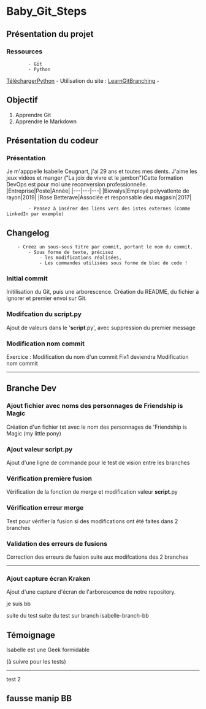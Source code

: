 # Baby_Git_Steps

## Présentation du projet

### Ressources

            - Git
            - Python
  [TéléchargerPython](https://www.python.org/)
            - Utilisation du site :
  [LearnGitBranching](https://learngitbranching.js.org/?locale=fr_FR)
            -  

## Objectif

1. Apprendre Git
2. Apprendre le Markdown

## Présentation du codeur

### Présentation

Je m'apppelle Isabelle Ceugnart, j'ai 29 ans et toutes mes dents. J'aime les jeux vidéos et manger ("La joix de vivre et le jambon")Cette formation DevOps est pour moi une reconversion professionnelle.
|Entreprise|Poste|Année|
|---|---|---|
|Biovalys|Employé polyvatlente de rayon|2019|
|Rose Betterave|Associée et responsable deu magasin|2017|

            - Pensez à insérer des liens vers des istes externes (comme LinkedIn par exemple)

## Changelog

        - Créez un sous-sous titre par commit, portant le nom du commit.
            - Sous forme de texte, précisez
                - les modifications réalisées,
                - Les commandes utilisées sous forme de bloc de code !

### Initial commit

Initilisation du Git, puis une arborescence. Création du README, du fichier à ignorer et premier envoi sur Git.

### Modifcation du __script__.py

Ajout de valeurs dans le '__script__.py', avec suppression du premier message

### Modification nom commit

Exercice : Modification du nom d'un commit Fix1 deviendra Modification nom commit

---

## Branche Dev

### Ajout fichier avec noms des personnages de Friendship is Magic

Création d'un fichier txt avec le nom des personnages de 'Friendship is Magic (my little pony)

### Ajout valeur __script__.py

Ajout d'une ligne de commande pour le test de vision entre les branches

### Vérification première fusion

Vérification de la fonction de merge et modification valeur __script__.py

### Vérification erreur merge

Test pour vérifier la fusion si des modifications ont été faites dans 2 branches

### Validation des erreurs de fusions

Correction des erreurs de fusion suite aux modifcations des 2 branches

---

### Ajout capture écran Kraken

Ajout d'une capture d'écran de l'arborescence de notre repository.

je suis bb

suite du test
suite du test sur branch isabelle-branch-bb

## Témoignage

Isabelle est une Geek formidable

(à suivre pour les tests)

---
test 2

## fausse manip BB
